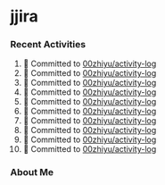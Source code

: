 # jjira

### Recent Activities
<!--START_SECTION:activity-->
1. 📝 Committed to [00zhiyu/activity-log](https://github.com/00zhiyu/activity-log/commit/3183cccb35f597e3ef76c07bbe11a2e7538eaf4f)
2. 📝 Committed to [00zhiyu/activity-log](https://github.com/00zhiyu/activity-log/commit/f63ab4873e3aff705550c349ed1d06ec12c46979)
3. 📝 Committed to [00zhiyu/activity-log](https://github.com/00zhiyu/activity-log/commit/434186ed7cc7eb7a9cd8e3603e97c3e31c8490c2)
4. 📝 Committed to [00zhiyu/activity-log](https://github.com/00zhiyu/activity-log/commit/ea6d8d06296b5cf3ca1c70c4488899de8ef22ac1)
5. 📝 Committed to [00zhiyu/activity-log](https://github.com/00zhiyu/activity-log/commit/24325a77e843e1f5c4ae8358c08d3f8e4acd1a94)
6. 📝 Committed to [00zhiyu/activity-log](https://github.com/00zhiyu/activity-log/commit/f5fba8f3a96d28d6b0f2ee3970286d5f4205cabf)
7. 📝 Committed to [00zhiyu/activity-log](https://github.com/00zhiyu/activity-log/commit/783ecba1ff245278c6b23aa6efd3283bdf5932f7)
8. 📝 Committed to [00zhiyu/activity-log](https://github.com/00zhiyu/activity-log/commit/364c8b7c2c87d5c777f055c7a783b566f5ddff32)
9. 📝 Committed to [00zhiyu/activity-log](https://github.com/00zhiyu/activity-log/commit/8a3a0122294749f17f26b5aed38bd55338371f73)
10. 📝 Committed to [00zhiyu/activity-log](https://github.com/00zhiyu/activity-log/commit/a4e2c7885ce89e39e60a564f5b8bd254e48cfca7)
<!--END_SECTION:activity-->

### About Me
<!-- MYLINKS:START -->
<!-- MYLINKS:END-->
